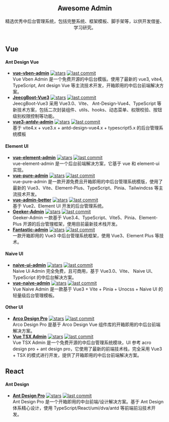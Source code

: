 <h2 align='center'>Awesome Admin</h2>

<p align='center'>
精选优秀中后台管理系统，包括完整系统、框架模板、脚手架等，以供开发借鉴、学习研究。
<br><br>

## Vue

#### Ant Design Vue

- [**vue-vben-admin**](https://github.com/vbenjs/vue-vben-admin) [![stars](https://img.shields.io/github/stars/vbenjs/vue-vben-admin?style=flat)](https://github.com/vbenjs/vue-vben-admin) [![last commit](https://img.shields.io/github/last-commit/vbenjs/vue-vben-admin)](https://github.com/vbenjs/vue-vben-admin) \
  Vue Vben Admin 是一个免费开源的中后台模版。使用了最新的 vue3, vite4, TypeScript, Ant design Vue 等主流技术开发，开箱即用的中后台前端解决方案。
- [**JeecgBoot-Vue3**](https://github.com/jeecgboot/jeecgboot-vue3) [![stars](https://img.shields.io/github/stars/jeecgboot/jeecgboot-vue3?style=flat)](https://github.com/jeecgboot/jeecgboot-vue3) [![last commit](https://img.shields.io/github/last-commit/jeecgboot/jeecgboot-vue3)](https://github.com/jeecgboot/jeecgboot-vue3) \
  JeecgBoot-Vue3 采用 Vue3.0、Vite、 Ant-Design-Vue4、TypeScript 等新技术方案，包括二次封装组件、utils、hooks、动态菜单、权限校验、按钮级别权限控制等功能。
- [**vue3-antdv-admin**](https://github.com/buqiyuan/vue3-antdv-admin) [![stars](https://img.shields.io/github/stars/buqiyuan/vue3-antdv-admin?style=flat)](https://github.com/buqiyuan/vue3-antdv-admin) [![last commit](https://img.shields.io/github/last-commit/buqiyuan/vue3-antdv-admin)](https://github.com/buqiyuan/vue3-antdv-admin) \
  基于 vite4.x + vue3.x + antd-design-vue4.x + typescript5.x 的后台管理系统模板

#### Element UI

- [**vue-element-admin**](https://github.com/PanJiaChen/vue-element-admin) [![stars](https://img.shields.io/github/stars/PanJiaChen/vue-element-admin?style=flat)](https://github.com/PanJiaChen/vue-element-admin) [![last commit](https://img.shields.io/github/last-commit/PanJiaChen/vue-element-admin)](https://github.com/PanJiaChen/vue-element-admin)\
  vue-element-admin 是一个后台前端解决方案，它基于 vue 和 element-ui 实现。
- [**vue-pure-admin**](https://github.com/pure-admin/vue-pure-admin) [![stars](https://img.shields.io/github/stars/pure-admin/vue-pure-admin?style=flat)](https://github.com/pure-admin/vue-pure-admin) [![last commit](https://img.shields.io/github/last-commit/pure-admin/vue-pure-admin)](https://github.com/pure-admin/vue-pure-admin)\
  vue-pure-admin 是一款开源免费且开箱即用的中后台管理系统模版，使用了最新的 Vue3、Vite、Element-Plus、TypeScript、Pinia、Tailwindcss 等主流技术开发。
- [**vue-admin-better**](https://github.com/chuzhixin/vue-admin-better) [![stars](https://img.shields.io/github/stars/chuzhixin/vue-admin-better?style=flat)](https://github.com/chuzhixin/vue-admin-better) [![last commit](https://img.shields.io/github/last-commit/chuzhixin/vue-admin-better)](https://github.com/chuzhixin/vue-admin-better)\
  基于 Vue2、Element UI 开发的后台管理系统。
- [**Geeker-Admin**](https://github.com/HalseySpicy/Geeker-Admin) [![stars](https://img.shields.io/github/stars/HalseySpicy/Geeker-Admin?style=flat)](https://github.com/HalseySpicy/Geeker-Admin) [![last commit](https://img.shields.io/github/last-commit/HalseySpicy/Geeker-Admin)](https://github.com/HalseySpicy/Geeker-Admin)\
  Geeker-Admin 一款基于 Vue3.4、TypeScript、Vite5、Pinia、Element-Plus 开源的后台管理框架，使用目前最新技术栈开发。
- [**Fantastic-admin**](https://github.com/fantastic-admin/basic) [![stars](https://img.shields.io/github/stars/fantastic-admin/basic?style=flat)](https://github.com/fantastic-admin/basic) [![last commit](https://img.shields.io/github/last-commit/fantastic-admin/basic)](https://github.com/fantastic-admin/basic)\
  一款开箱即用的 Vue3 中后台管理系统框架，使用 Vue3、Element Plus 等技术。

#### Naive UI

- [**naive-ui-admin**](https://github.com/jekip/naive-ui-admin) [![stars](https://img.shields.io/github/stars/jekip/naive-ui-admin?style=flat)](https://github.com/jekip/naive-ui-admin) [![last commit](https://img.shields.io/github/last-commit/jekip/naive-ui-admin)](https://github.com/jekip/naive-ui-admin)\
  Naive Ui Admin 完全免费，且可商用，基于 Vue3.0、Vite、 Naive UI、TypeScript 的中后台解决方案。
- [**vue-naive-admin**](https://github.com/zclzone/vue-naive-admin) [![stars](https://img.shields.io/github/stars/zclzone/vue-naive-admin?style=flat)](https://github.com/zclzone/vue-naive-admin) [![last commit](https://img.shields.io/github/last-commit/zclzone/vue-naive-admin)](https://github.com/zclzone/vue-naive-admin) \
  Vue Naive Admin 是一款基于 Vue3 + Vite + Pinia + Unocss + Naive UI 的轻量级后台管理模板。

#### Other UI

- [**Arco Design Pro**](https://github.com/arco-design/arco-design-pro-vue) [![stars](https://img.shields.io/github/stars/arco-design/arco-design-pro-vue?style=flat)](https://github.com/arco-design/arco-design-pro-vue) [![last commit](https://img.shields.io/github/last-commit/arco-design/arco-design-pro-vue)](https://github.com/arco-design/arco-design-pro-vue)\
  Arco Design Pro 是基于 Arco Design Vue 组件库的开箱即用的中后台前端解决方案。
- [**Vue TSX Admin**](https://github.com/manyuemeiquqi/vue-tsx-admin) [![stars](https://img.shields.io/github/stars/manyuemeiquqi/vue-tsx-admin?style=flat)](https://github.com/manyuemeiquqi/vue-tsx-admin) [![last commit](https://img.shields.io/github/last-commit/manyuemeiquqi/vue-tsx-admin)](https://github.com/manyuemeiquqi/vue-tsx-admin) \
  Vue TSX Admin 是一个免费开源的中后台管理系统模块，UI 参考 acro design pro + ant design pro，它使用了最新的前端技术栈，完全采用 Vue3 + TSX 的模式进行开发，提供了开箱即用的中后台前端解决方案。

## React

#### Ant Design

- [**Ant Design Pro**](https://github.com/ant-design/ant-design-pro) [![stars](https://img.shields.io/github/stars/ant-design/ant-design-pro?style=flat)](https://github.com/ant-design/ant-design-pro) [![last commit](https://img.shields.io/github/last-commit/ant-design/ant-design-pro)](https://github.com/ant-design/ant-design-pro) \
  Ant Design Pro 是一个开箱即用的中台前端/设计解决方案。基于 Ant Design 体系精心设计，使用 TypeScript/React/umi/dva/antd 等前端前沿技术开发。
